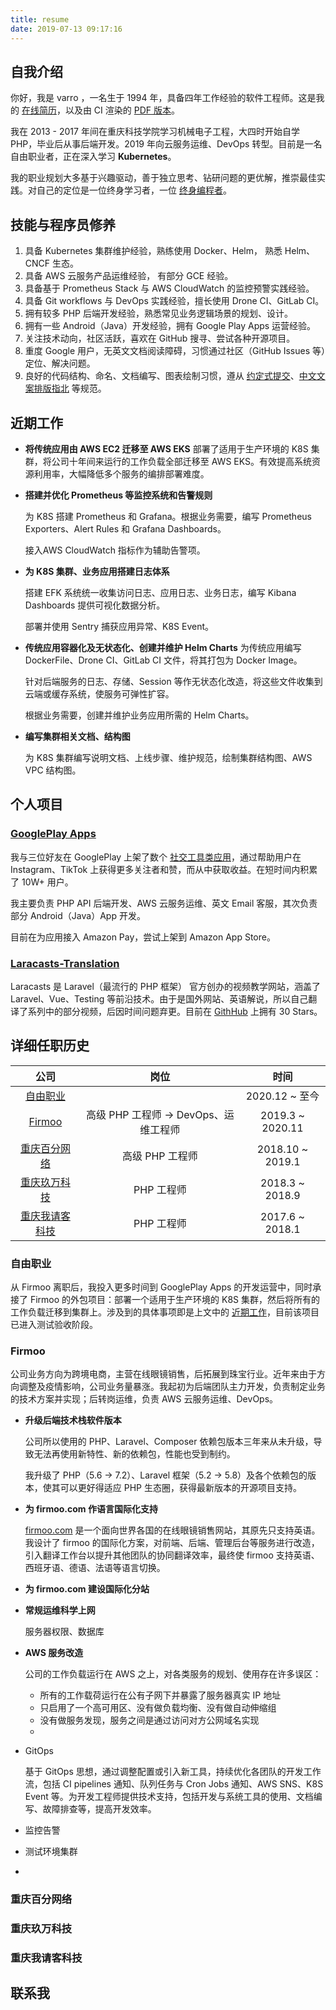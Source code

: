 ```yaml
---
title: resume
date: 2019-07-13 09:17:16
---
```


## 自我介绍

你好，我是 varro ，一名生于 1994 年，具备四年工作经验的软件工程师。这是我的 [在线简历](https://varroreve.com/resume)，以及由 CI 渲染的 [PDF 版本]()。

我在 2013 - 2017 年间在重庆科技学院学习机械电子工程，大四时开始自学 PHP，毕业后从事后端开发。2019 年向云服务运维、DevOps 转型。目前是一名自由职业者，正在深入学习 **Kubernetes**。

我的职业规划大多基于兴趣驱动，善于独立思考、钻研问题的更优解，推崇最佳实践。对自己的定位是一位终身学习者，一位 [终身编程者](https://learnku.com/lifecoder/t/29391)。

## 技能与程序员修养

1. 具备 Kubernetes 集群维护经验，熟练使用 Docker、Helm， 熟悉 Helm、CNCF 生态。
2. 具备 AWS 云服务产品运维经验， 有部分 GCE 经验。
3. 具备基于 Prometheus Stack 与 AWS CloudWatch 的监控预警实践经验。
4. 具备 Git workflows 与 DevOps 实践经验，擅长使用 Drone CI、GitLab CI。
5. 拥有较多 PHP 后端开发经验，熟悉常见业务逻辑场景的规划、设计。
6. 拥有一些 Android（Java）开发经验，拥有 Google Play Apps 运营经验。
7. 关注技术动向，社区活跃，喜欢在 GitHub 搜寻、尝试各种开源项目。
8. 重度 Google 用户，无英文文档阅读障碍，习惯通过社区（GitHub Issues 等）定位、解决问题。
9. 良好的代码结构、命名、文档编写、图表绘制习惯，遵从 [约定式提交](https://www.conventionalcommits.org/zh-hans/v1.0.0-beta.4/)、[中文文案排版指北](https://github.com/sparanoid/chinese-copywriting-guidelines) 等规范。

##  <a name="近期工作">近期工作</a>

- **将传统应用由 AWS EC2 迁移至 AWS EKS**
  部署了适用于生产环境的 K8S 集群，将公司十年间来运行的工作负载全部迁移至 AWS EKS。有效提高系统资源利用率，大幅降低多个服务的编排部署难度。

- **搭建并优化 Prometheus 等监控系统和告警规则**

  为 K8S 搭建 Prometheus 和 Grafana。根据业务需要，编写 Prometheus Exporters、Alert Rules 和 Grafana Dashboards。

  接入AWS CloudWatch 指标作为辅助告警项。

- **为 K8S 集群、业务应用搭建日志体系**

  搭建 EFK 系统统一收集访问日志、应用日志、业务日志，编写 Kibana Dashboards 提供可视化数据分析。

  部署并使用 Sentry 捕获应用异常、K8S Event。

- **传统应用容器化及无状态化、创建并维护 Helm Charts**
  为传统应用编写 DockerFile、Drone CI、GitLab CI 文件，将其打包为 Docker Image。

  针对后端服务的日志、存储、Session 等作无状态化改造，将这些文件收集到云端或缓存系统，使服务可弹性扩容。

  根据业务需要，创建并维护业务应用所需的 Helm Charts。

- **编写集群相关文档、结构图**

  为 K8S 集群编写说明文档、上线步骤、维护规范，绘制集群结构图、AWS VPC 结构图。


## 个人项目

### [GooglePlay Apps](https://play.google.com/store/apps/details?id=com.pictext.followersedit)

我与三位好友在 GooglePlay 上架了数个 [社交工具类应用](https://play.google.com/store/apps/details?id=com.pictext.followersedit)，通过帮助用户在 Instagram、TikTok 上获得更多关注者和赞，而从中获取收益。在短时间内积累了 10W+ 用户。

我主要负责 PHP API 后端开发、AWS 云服务运维、英文 Email 客服，其次负责部分 Android（Java）App 开发。

目前在为应用接入 Amazon Pay，尝试上架到 Amazon App Store。

### [Laracasts-Translation](https://github.com/VarroReve/laracasts-translation)

Laracasts 是 Laravel（最流行的 PHP 框架） 官方创办的视频教学网站，涵盖了 Laravel、Vue、Testing 等前沿技术。由于是国外网站、英语解说，所以自己翻译了系列中的部分视频，后因时间问题弃更。目前在 [GithHub](https://github.com/VarroReve/laracasts-translation) 上拥有 30 Stars。

## 详细任职历史

|      公司      |                 岗位                  |       时间       |
| :------------: | :-----------------------------------: | :--------------: |
|   [自由职业](#自由职业)   |                                       |  2020.12 ~ 至今  |
|    [Firmoo](#Firmoo)        | 高级 PHP 工程师 -> DevOps、运维工程师 | 2019.3 ~ 2020.11 |
|  [重庆百分网络](#重庆百分网络)   |            高级 PHP 工程师            | 2018.10 ~ 2019.1 |
|  [重庆玖万科技](#重庆玖万科技)   |              PHP 工程师               | 2018.3 ~ 2018.9  |
| [重庆我请客科技](#重庆我请客科技)   |              PHP 工程师               | 2017.6 ~ 2018.1  |

### <a name="自由职业">自由职业</a>

从 Firmoo 离职后，我投入更多时间到 GooglePlay Apps 的开发运营中，同时承接了 Firmoo 的外包项目：部署一个适用于生产环境的 K8S 集群，然后将所有的工作负载迁移到集群上。涉及到的具体事项即是上文中的 [近期工作](#近期工作)，目前该项目已进入测试验收阶段。

### <a name="Firmoo">Firmoo</a>

公司业务方向为跨境电商，主营在线眼镜销售，后拓展到珠宝行业。近年来由于方向调整及疫情影响，公司业务量暴涨。我起初为后端团队主力开发，负责制定业务的技术方案并实现；后转岗运维，负责 AWS 云服务运维、DevOps。

- **升级后端技术栈软件版本**

  公司所以使用的 PHP、Laravel、Composer 依赖包版本三年来从未升级，导致无法再使用新特性、新的依赖包，性能也受到制约。

  我升级了 PHP（5.6 -> 7.2）、Laravel 框架（5.2 -> 5.8）及各个依赖包的版本，使其可以更好得适应 PHP 生态圈，获得最新版本的开源项目支持。

- **为 firmoo.com 作语言国际化支持**

  [firmoo.com](http://firmoo.com/) 是一个面向世界各国的在线眼镜销售网站，其原先只支持英语。我设计了 firmoo 的国际化方案，对前端、后端、管理后台等服务进行改造，引入翻译工作台以提升其他团队的协同翻译效率，最终使 firmoo 支持英语、西班牙语、德语、法语等语言切换。

- **为 firmoo.com 建设国际化分站**

- **常规运维科学上网**

  服务器权限、数据库

- **AWS 服务改造**

  公司的工作负载运行在 AWS 之上，对各类服务的规划、使用存在许多误区：

  - 所有的工作载荷运行在公有子网下并暴露了服务器真实 IP 地址
  - 只启用了一个高可用区、没有做负载均衡、没有做自动伸缩组
  - 没有做服务发现，服务之间是通过访问对方公网域名实现
  - 

- GitOps

  基于 GitOps 思想，通过调整配置或引入新工具，持续优化各团队的开发工作流，包括 CI pipelines 通知、队列任务与 Cron Jobs 通知、AWS SNS、K8S Event 等。为开发工程师提供技术支持，包括开发与系统工具的使用、文档编写、故障排查等，提高开发效率。

- 监控告警

- 测试环境集群

- ```
  
  ```





### <a name="重庆百分网络">重庆百分网络</a>

### <a name="重庆玖万科技">重庆玖万科技</a>

### <a name="重庆我请客科技">重庆我请客科技</a>

## 联系我
